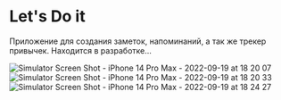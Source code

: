 # Let's Do it

Приложение для создания заметок, напоминаний, а так же трекер привычек.
Находится в разработке...



![Simulator Screen Shot - iPhone 14 Pro Max - 2022-09-19 at 18 20 07](https://user-images.githubusercontent.com/102225942/191058592-a1c42266-6406-4ec8-9893-220beff63c87.png)
![Simulator Screen Shot - iPhone 14 Pro Max - 2022-09-19 at 18 20 33](https://user-images.githubusercontent.com/102225942/191058693-0dcad856-7fb9-40a3-89ce-7c964ae2fd35.png)
![Simulator Screen Shot - iPhone 14 Pro Max - 2022-09-19 at 18 24 27](https://user-images.githubusercontent.com/102225942/191058831-78ee6d04-dc3d-4576-b982-2d24b21f9093.png)

